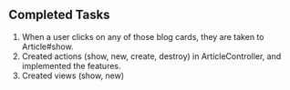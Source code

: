 ## Completed Tasks

1. When a user clicks on any of those blog cards, they are taken to Article#show.
2. Created actions (show, new, create, destroy) in ArticleController, and implemented the features.
3. Created views (show, new)
